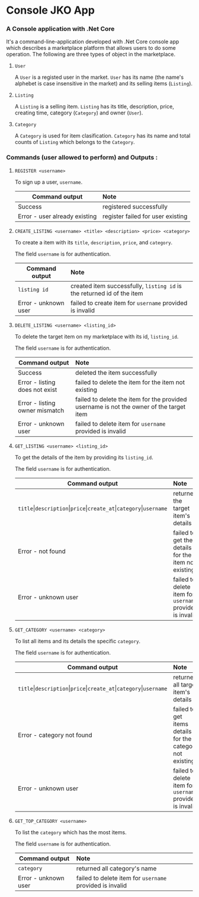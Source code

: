 # Console JKO App

### A Console application with .Net Core

  It's a command-line-application developed with .Net Core console app which describes a marketplace platform that allows users to do some operation.
  The following are three types of object in the marketplace.
  
  1. `User`
  
      A `User` is a registed user in the market. 
      `User` has its name (the name's alphebet is case insensitive in the market) and its selling items (`Listing`).
      
  2. `Listing`
  
      A `Listing` is a selling item.
      `Listing` has its title, description, price, creating time, category (`Category`) and owner (`User`).
      
  3. `Category`
  
      A `Category` is used for item clasification.
      `Category` has its name and total counts of `Listing` which belongs to the `Category`.
  
### Commands (user allowed to perform) and Outputs :

  1. `REGISTER <username>`
      
      To sign up a user, `username`.
  
      Command output                    | Note  
      ----------------------------      |:-----
      Success                           | registered successfully 
      Error - user already existing     | register failed for user existing 
      
      
        
  2. `CREATE_LISTING <username> <title> <description> <price> <category>` 
      
      To create a item with its `title`, `description`, `price`, and `category`.
      
      The field `username` is for authentication.
    
      
      Command output                    | Note  
      ----------------------------      |:-----
      `listing id`                      | created item successfully, `listing id` is the returned id of the item
      Error - unknown user              | failed to create item for `username` provided is invalid
        
        
  3. `DELETE_LISTING <username> <listing_id>`
  
      To delete the target item on my marketplace with its id, `listing_id`.
      
      The field `username` is for authentication.
      
       Command output                    | Note  
      ----------------------------      |:-----
      Success                           | deleted the item successfully 
      Error - listing does not exist    | failed to delete the item for the item not existing
      Error - listing owner mismatch    | failed to delete the item for the provided username is not the owner of the target item
      Error - unknown user              | failed to delete item for `username` provided is invalid
  
  4. `GET_LISTING <username> <listing_id>`
  
      To get the details of the item by providing its `listing_id`.
      
      The field `username` is for authentication.
  
       Command output                                                                           | Note  
      ------------------------------------------------------------------------------------      |:-----
      `title`\|`description`\|`price`\|`create_at`\|`category`\|`username`                      | returned the target item's details
      Error - not found                                                                         | failed to get the details for the item not existing
      Error - unknown user                                                                      | failed to delete item for `username` provided is invalid
  
  5. `GET_CATEGORY <username> <category>`
      
      To list all items and its details the specific `category`.
      
      The field `username` is for authentication.
      
       Command output                                                                           | Note  
      ------------------------------------------------------------------------------------      |:-----
      `title`\|`description`\|`price`\|`create_at`\|`category`\|`username`                      | returned all target item's details
      Error - category not found                                                                | failed to get items details for the category not existing
      Error - unknown user                      | failed to delete item for `username` provided is invalid
  
  6. `GET_TOP_CATEGORY <username>`
  
      To list the `category` which has the most items.
      
      The field `username` is for authentication.
      
       Command output                                                                           | Note  
      ------------------------------------------------------------------------------------      |:-----
      `category`                  | returned all category's name 
      Error - unknown user                      | failed to delete item for `username` provided is invalid
      

    
